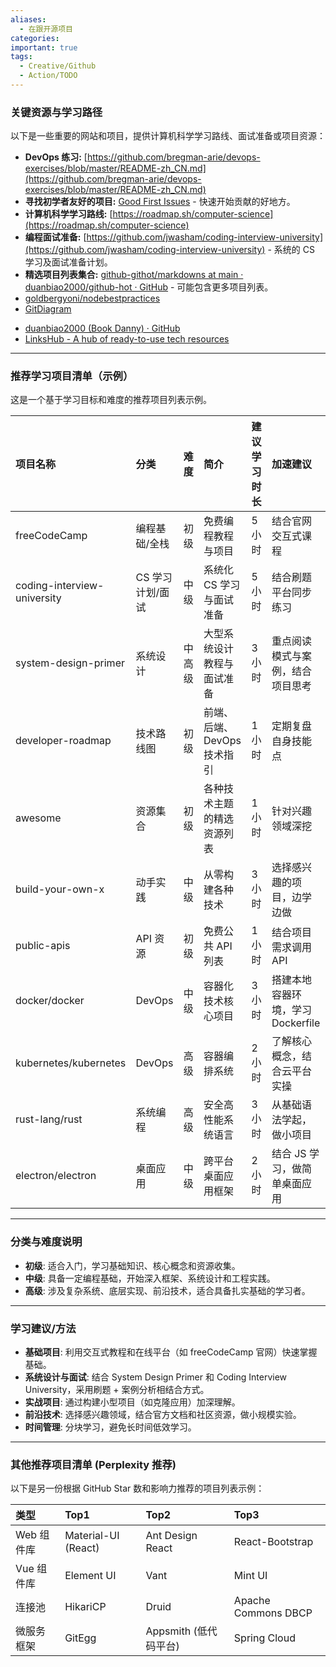 ```yaml
---
aliases:
  - 在跟开源项目
categories: 
important: true
tags:
  - Creative/Github
  - Action/TODO
---
```


### 关键资源与学习路径

以下是一些重要的网站和项目，提供计算机科学学习路线、面试准备或项目资源：

*   **DevOps 练习:** [https://github.com/bregman-arie/devops-exercises/blob/master/README-zh_CN.md](https://github.com/bregman-arie/devops-exercises/blob/master/README-zh_CN.md)
*   **寻找初学者友好的项目:** [Good First Issues](https://goodfirstissues.com/) - 快速开始贡献的好地方。
*   **计算机科学学习路线:** [https://roadmap.sh/computer-science](https://roadmap.sh/computer-science)
*   **编程面试准备:** [https://github.com/jwasham/coding-interview-university](https://github.com/jwasham/coding-interview-university) - 系统的 CS 学习及面试准备计划。
*   **精选项目列表集合:** [github-githot/markdowns at main · duanbiao2000/github-hot · GitHub](https://github.com/duanbiao2000/github-hot/tree/main/markdowns) - 可能包含更多项目列表。
* [goldbergyoni/nodebestpractices ](https://deepwiki.com/goldbergyoni/nodebestpractices)
* [GitDiagram](https://gitdiagram.com/)
- [duanbiao2000 (Book Danny) · GitHub](https://github.com/duanbiao2000)
- [LinksHub - A hub of ready-to-use tech resources](https://www.linkshub.dev/)



---

### 推荐学习项目清单（示例）

这是一个基于学习目标和难度的推荐项目列表示例。

| 项目名称                        | 分类         | 难度  | 简介                | 建议学习时长 | 加速建议                   |
| :-------------------------- | :--------- | :-- | :---------------- | :----- | :--------------------- |
| freeCodeCamp                | 编程基础/全栈    | 初级  | 免费编程教程与项目         | 5小时    | 结合官网交互式课程              |
| coding-interview-university | CS 学习计划/面试 | 中级  | 系统化 CS 学习与面试准备    | 5小时    | 结合刷题平台同步练习             |
| system-design-primer        | 系统设计       | 中高级 | 大型系统设计教程与面试准备     | 3小时    | 重点阅读模式与案例，结合项目思考       |
| developer-roadmap           | 技术路线图      | 初级  | 前端、后端、DevOps 技术指引 | 1小时    | 定期复盘自身技能点              |
| awesome                     | 资源集合       | 初级  | 各种技术主题的精选资源列表     | 1小时    | 针对兴趣领域深挖               |
| build-your-own-x            | 动手实践       | 中级  | 从零构建各种技术          | 3小时    | 选择感兴趣的项目，边学边做          |
| public-apis                 | API 资源     | 初级  | 免费公共 API 列表       | 1小时    | 结合项目需求调用 API           |
| docker/docker               | DevOps     | 中级  | 容器化技术核心项目         | 3小时    | 搭建本地容器环境，学习 Dockerfile |
| kubernetes/kubernetes       | DevOps     | 高级  | 容器编排系统            | 2小时    | 了解核心概念，结合云平台实操         |
| rust-lang/rust              | 系统编程       | 高级  | 安全高性能系统语言         | 3小时    | 从基础语法学起，做小项目           |
| electron/electron           | 桌面应用       | 中级  | 跨平台桌面应用框架         | 2小时    | 结合 JS 学习，做简单桌面应用       |

---

### 分类与难度说明

*   **初级**: 适合入门，学习基础知识、核心概念和资源收集。
*   **中级**: 具备一定编程基础，开始深入框架、系统设计和工程实践。
*   **高级**: 涉及复杂系统、底层实现、前沿技术，适合具备扎实基础的学习者。

---

### 学习建议/方法

*   **基础项目**: 利用交互式教程和在线平台（如 freeCodeCamp 官网）快速掌握基础。
*   **系统设计与面试**: 结合 System Design Primer 和 Coding Interview University，采用刷题 + 案例分析相结合方式。
*   **实战项目**: 通过构建小型项目（如克隆应用）加深理解。
*   **前沿技术**: 选择感兴趣领域，结合官方文档和社区资源，做小规模实验。
*   **时间管理**: 分块学习，避免长时间低效学习。

---

### 其他推荐项目清单 (Perplexity 推荐)

以下是另一份根据 GitHub Star 数和影响力推荐的项目列表示例：

| 类型       | Top1               | Top2               | Top3             |
| :--------- | :----------------- | :----------------- | :--------------- |
| Web 组件库 | Material-UI (React)| Ant Design React   | React-Bootstrap  |
| Vue 组件库 | Element UI         | Vant               | Mint UI          |
| 连接池     | HikariCP           | Druid              | Apache Commons DBCP |
| 微服务框架 | GitEgg             | Appsmith (低代码平台)| Spring Cloud     |
